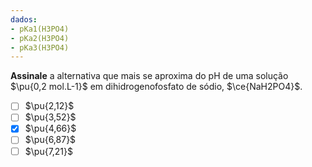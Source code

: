 ```yaml
---
dados:
- pKa1(H3PO4)
- pKa2(H3PO4)
- pKa3(H3PO4)
---
```


**Assinale** a alternativa que mais se aproxima do $\mathrm{pH}$ de uma solução $\pu{0,2 mol.L-1}$ em dihidrogenofosfato de sódio, $\ce{NaH2PO4}$.

- [ ] $\pu{2,12}$
- [ ] $\pu{3,52}$
- [x] $\pu{4,66}$
- [ ] $\pu{6,87}$
- [ ] $\pu{7,21}$
